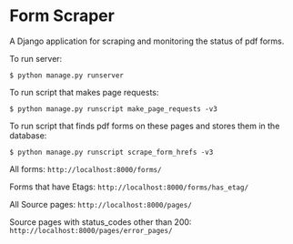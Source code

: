 # Form Scraper

A Django application for scraping and monitoring the status of pdf forms.

To run server:

```
$ python manage.py runserver
```

To run script that makes page requests:

```
$ python manage.py runscript make_page_requests -v3
```

To run script that finds pdf forms on these pages and stores them in the database:

```
$ python manage.py runscript scrape_form_hrefs -v3
```

All forms: ```http://localhost:8000/forms/```

Forms that have Etags: ```http://localhost:8000/forms/has_etag/```

All Source pages: ```http://localhost:8000/pages/```

Source pages with status_codes other than 200: ```http://localhost:8000/pages/error_pages/```
